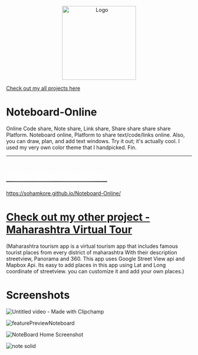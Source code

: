 <p align="center">
  <img src="https://user-images.githubusercontent.com/119067189/244934977-fda305c7-fbf7-419c-bb9c-48f50565e582.png" width="200" alt="Logo">
</p>

<a href="https://sohamkore.github.io/Projects/"> Check out my all projects here</a>

# Noteboard-Online
Online Code share, Note share, Link share, Share share share share Platform. Noteboard online, Platform to share text/code/links online. Also, you can draw, plan, and add text windows. Try it out; it's actually cool. I used my very own color theme that I handpicked. Fin.
<hr>


  <h1 style="text-decoration: underline;">
    <strong>
      <a style="color:white;text-shadow: 0px 0px 25px white;text-decoration:none;" href="https://sohamkore.github.io/Noteboard-Online/">
      PREVIEW PROJECT:
        </a>
    </strong>
  </h1>

https://sohamkore.github.io/Noteboard-Online/

# <a href="https://github.com/SohamKore/Maharashtra-Tourism-App"> Check out my other project - Maharashtra Virtual Tour </a>
(Maharashtra tourism app is a virtual tourism app that includes famous tourist places from every district of maharashtra With their description streetview, Panorama and 360. This app uses Google Street View api and Mapbox Api. Its easy to add places in this app using Lat and Long coordinate of streetview. you can customize it and add your own places.)

# Screenshots
![Untitled video - Made with Clipchamp](https://github.com/SohamKore/Noteboard-Online/assets/119067189/970a8cda-d420-4df7-98f8-08bc9295320c)



![featurePreviewNoteboard](https://github.com/SohamKore/Noteboard-Online/assets/119067189/c8d59e58-a927-4b1f-a06e-64df9191e920)

![NoteBoard Home Screenshot](https://github.com/SohamKore/Noteboard-Online/assets/119067189/b85401f6-e5d9-4867-b8a2-60c47be0cfe2)


![note solid](https://github.com/SohamKore/Noteboard-Online/assets/119067189/fda305c7-fbf7-419c-bb9c-48f50565e582)

